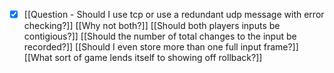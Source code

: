 - [x] [[Question - Should I use tcp or use a redundant udp message with error checking?]]
[[Why not both?]]
[[Should both players inputs be contigious?]]
[[Should the number of total changes to the input be recorded?]]
[[Should I even store more than one full input frame?]]
[[What sort of game lends itself to showing off rollback?]]